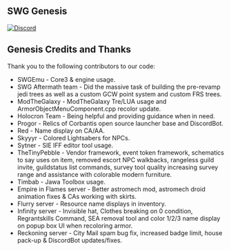 ## SWG Genesis ##

 [![Discord](https://discordapp.com/api/guilds/876373243752218664/widget.png)](https://discord.gg/X3FyPUaKmE)

## Genesis Credits and Thanks ##

Thank you to the following contributors to our code:

  * SWGEmu - Core3 & engine usage.
  * SWG Aftermath team - Did the massive task of building the pre-revamp jedi trees as well as a custom GCW point system and custom FRS trees.
  * ModTheGalaxy - ModTheGalaxy Tre/LUA usage and ArmorObjectMenuComponent.cpp recolor update.
  * Holocron Team - Being helpful and providing guidance when in need.
  * Progor - Relics of Corbantis open source launcher base and DiscordBot.
  * Red - Name display on CA/AA.
  * Skyyyr - Colored Lightsabers for NPCs.
  * Sytner - SIE IFF editor tool usage.
  * TheTinyPebble - Vendor framework, event token framework, schematics to say uses on item, removed escort NPC walkbacks, rangeless guild invite, guildstatus list commands, survey tool quality increasing survey range and assistance with colorable modern furniture.
  * Timbab - Jawa Toolbox usage.
  * Empire in Flames server - Better astromech mod, astromech droid animation fixes & CAs working with skirts.
  * Flurry server - Resource name displays in inventory.
  * Infinity server - Invisible hat, Clothes breaking on 0 condition, Regrantskills Command, SEA removal tool and color 1/2/3 name display on popup box UI when recoloring armor.
  * Reckoning server - City Mail spam bug fix, increased badge limit, house pack-up & DiscordBot updates/fixes.
